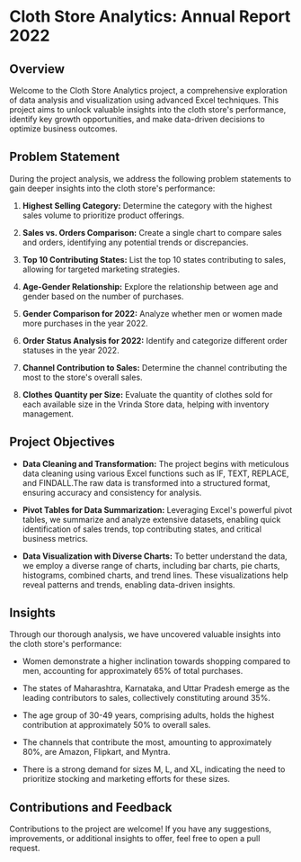 # Cloth Store Analytics: Annual Report 2022

## Overview

Welcome to the Cloth Store Analytics project, a comprehensive exploration of data analysis and visualization using advanced Excel techniques. This project aims to unlock valuable insights into the cloth store's performance, identify key growth opportunities, and make data-driven decisions to optimize business outcomes.

## Problem Statement

During the project analysis, we address the following problem statements to gain deeper insights into the cloth store's performance:

1. **Highest Selling Category:** Determine the category with the highest sales volume to prioritize product offerings.

2. **Sales vs. Orders Comparison:** Create a single chart to compare sales and orders, identifying any potential trends or discrepancies.

3. **Top 10 Contributing States:** List the top 10 states contributing to sales, allowing for targeted marketing strategies.

4. **Age-Gender Relationship:** Explore the relationship between age and gender based on the number of purchases.

5. **Gender Comparison for 2022:** Analyze whether men or women made more purchases in the year 2022.

6. **Order Status Analysis for 2022:** Identify and categorize different order statuses in the year 2022.

7. **Channel Contribution to Sales:** Determine the channel contributing the most to the store's overall sales.

8. **Clothes Quantity per Size:** Evaluate the quantity of clothes sold for each available size in the Vrinda Store data, helping with inventory management.

## Project Objectives

- **Data Cleaning and Transformation:** The project begins with meticulous data cleaning using various Excel functions such as IF, TEXT, REPLACE, and FINDALL.The raw data is transformed into a structured format, ensuring accuracy and consistency for analysis.

- **Pivot Tables for Data Summarization:** Leveraging Excel's powerful pivot tables, we summarize and analyze extensive datasets, enabling quick identification of sales trends, top contributing states, and critical business metrics.

- **Data Visualization with Diverse Charts:** To better understand the data, we employ a diverse range of charts, including bar charts, pie charts, histograms, combined charts, and trend lines. These visualizations help reveal patterns and trends, enabling data-driven insights.

## Insights

Through our thorough analysis, we have uncovered valuable insights into the cloth store's performance:

- Women demonstrate a higher inclination towards shopping compared to men, accounting for approximately 65% of total purchases.

- The states of Maharashtra, Karnataka, and Uttar Pradesh emerge as the leading contributors to sales, collectively constituting around 35%.

- The age group of 30-49 years, comprising adults, holds the highest contribution at approximately 50% to overall sales.

- The channels that contribute the most, amounting to approximately 80%, are Amazon, Flipkart, and Myntra.

- There is a strong demand for sizes M, L, and XL, indicating the need to prioritize stocking and marketing efforts for these sizes.

## Contributions and Feedback

Contributions to the project are welcome! If you have any suggestions, improvements, or additional insights to offer, feel free to open a pull request.
